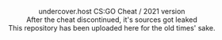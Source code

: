 <p align="center">
 <a>undercover.host CS:GO Cheat / 2021 version</a><br>
 <a>After the cheat discontinued, it's sources got leaked</a><br>
 <a>This repository has been uploaded here for the old times' sake.</a>
</p>
